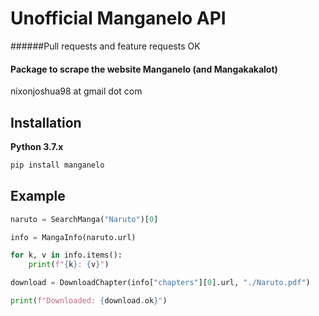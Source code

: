 # Unofficial Manganelo API
######Pull requests and feature requests OK

#### Package to scrape the website Manganelo (and Mangakakalot)

nixonjoshua98 at gmail dot com

## Installation

**Python 3.7.x**
```cmd
pip install manganelo
```

## Example

```python
naruto = SearchManga("Naruto")[0]

info = MangaInfo(naruto.url)

for k, v in info.items():
    print(f"{k}: {v}")

download = DownloadChapter(info["chapters"][0].url, "./Naruto.pdf")

print(f"Downloaded: {download.ok}")
```